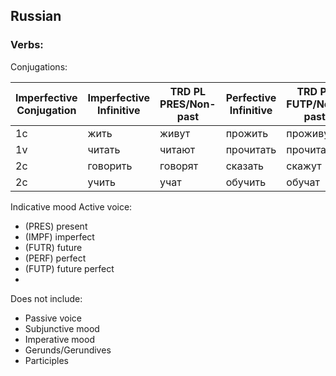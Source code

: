 <!---Elizabeth Yam ey92-->
## Russian
### Verbs:

Conjugations:

| Imperfective<br>Conjugation | Imperfective<br>Infinitive | TRD PL PRES/Non-past | Perfective<br>Infinitive | TRD PL FUTP/Non-past | Perfective Conjugation |
| ----------- | ---------- | ----------- | ----------- | ------ | --------- |
| 1c  | жить     | живут   | прожить   | проживут  | 1c |
| 1v  | читать   | читают  | прочитать | прочитают | 1v |
| 2c  | говорить | говорят | сказать   | скажут    | 1c |
| 2c  | учить    | учат    | обучить   | обучат    | 2c |

Indicative mood Active voice:
- (PRES) present
- (IMPF) imperfect
- (FUTR) future
- (PERF) perfect
- (FUTP) future perfect
- <no pluperfect>

Does not include:
- Passive voice
- Subjunctive mood
- Imperative mood
- Gerunds/Gerundives
- Participles
